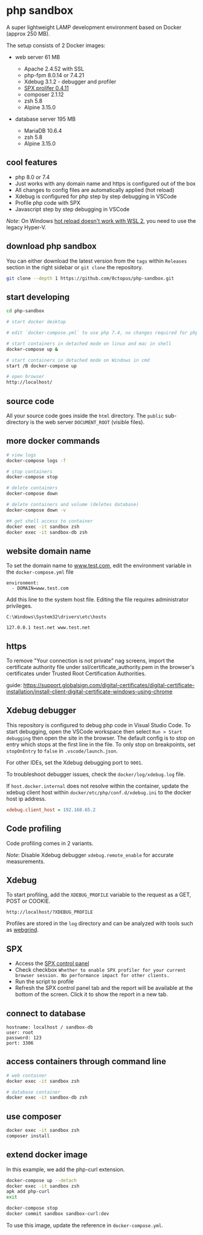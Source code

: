 # php sandbox

A super lightweight LAMP development environment based on Docker (approx 250 MB).

The setup consists of 2 Docker images:

- web server 61 MB
    - Apache 2.4.52 with SSL
    - php-fpm 8.0.14 or 7.4.21
    - Xdebug 3.1.2 - debugger and profiler
    - [SPX prolifer 0.4.11](https://github.com/NoiseByNorthwest/php-spx)
    - composer 2.1.12
    - zsh 5.8
    - Alpine 3.15.0

- database server 195 MB
    - MariaDB 10.6.4
    - zsh 5.8
    - Alpine 3.15.0

## cool features

- php 8.0 or 7.4
- Just works with any domain name and https is configured out of the box
- All changes to config files are automatically applied (hot reload)
- Xdebug is configured for php step by step debugging in VSCode
- Profile php code with SPX
- Javascript step by step debugging in VSCode

_Note_: On Windows [hot reload doesn't work with WSL 2](https://github.com/microsoft/WSL/issues/4739), you need to use the legacy Hyper-V.

## download php sandbox

You can either download the latest version from the `tags` within `Releases` section in the right sidebar or `git clone` the repository.

```sh
git clone --depth 1 https://github.com/8ctopus/php-sandbox.git
```

## start developing

```sh
cd php-sandbox

# start docker desktop

# edit `docker-compose.yml` to use php 7.4, no changes required for php 8.0.

# start containers in detached mode on linux and mac in shell
docker-compose up &

# start containers in detached mode on Windows in cmd
start /B docker-compose up

# open browser
http://localhost/
```

## source code

All your source code goes inside the `html` directory. The `public` sub-directory is the web server `DOCUMENT_ROOT` (visible files).

## more docker commands

```sh
# view logs
docker-compose logs -f

# stop containers
docker-compose stop

# delete containers
docker-compose down

# delete containers and volume (deletes database)
docker-compose down -v

## get shell access to container
docker exec -it sandbox zsh
docker exec -it sandbox-db zsh
```

## website domain name

To set the domain name to www.test.com, edit the environment variable in the `docker-compose.yml` file

    environment:
      - DOMAIN=www.test.com

Add this line to the system host file. Editing the file requires administrator privileges.

    C:\Windows\System32\drivers\etc\hosts

    127.0.0.1 test.net www.test.net

## https

To remove "Your connection is not private" nag screens, import the certificate authority file under ssl/certificate_authority.pem in the browser's certificates under Trusted Root Certification Authorities.

guide: https://support.globalsign.com/digital-certificates/digital-certificate-installation/install-client-digital-certificate-windows-using-chrome

## Xdebug debugger

This repository is configured to debug php code in Visual Studio Code. To start debugging, open the VSCode workspace then select `Run > Start debugging` then open the site in the browser. The default config is to stop on entry which stops at the first line in the file. To only stop on breakpoints, set `stopOnEntry` to `false` in `.vscode/launch.json`.

For other IDEs, set the Xdebug debugging port to `9001`.

To troubleshoot debugger issues, check the `docker/log/xdebug.log` file.

If `host.docker.internal` does not resolve within the container, update the xdebug client host within `docker/etc/php/conf.d/xdebug.ini` to the docker host ip address.

```ini
xdebug.client_host = 192.168.65.2
```

## Code profiling

Code profiling comes in 2 variants.

_Note_: Disable Xdebug debugger `xdebug.remote_enable` for accurate measurements.

## Xdebug

To start profiling, add the `XDEBUG_PROFILE` variable to the request as a GET, POST or COOKIE.

    http://localhost/?XDEBUG_PROFILE

Profiles are stored in the `log` directory and can be analyzed with tools such as [webgrind](https://github.com/jokkedk/webgrind).

## SPX

- Access the [SPX control panel](http://localhost/?SPX_KEY=dev&SPX_UI_URI=/)
- Check checkbox `Whether to enable SPX profiler for your current browser session. No performance impact for other clients.`
- Run the script to profile
- Refresh the SPX control panel tab and the report will be available at the bottom of the screen. Click it to show the report in a new tab.

## connect to database

```
hostname: localhost / sandbox-db
user: root
password: 123
port: 3306
```

## access containers through command line

```sh
# web container
docker exec -it sandbox zsh

# database container
docker exec -it sandbox-db zsh
```

## use composer

```sh
docker exec -it sandbox zsh
composer install
```

## extend docker image

In this example, we add the php-curl extension.

```sh
docker-compose up --detach
docker exec -it sandbox zsh
apk add php-curl
exit

docker-compose stop
docker commit sandbox sandbox-curl:dev
```

To use this image, update the reference in `docker-compose.yml`.
